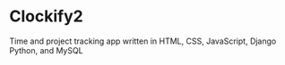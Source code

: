# Clockify2

Time and project tracking app written in HTML, CSS, JavaScript, Django Python, and MySQL
